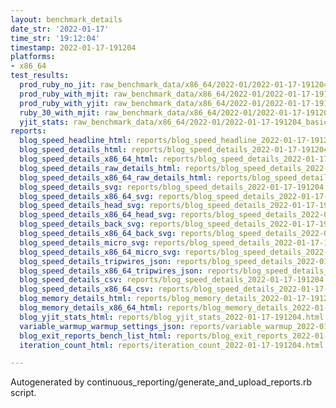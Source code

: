 ```yaml
---
layout: benchmark_details
date_str: '2022-01-17'
time_str: '19:12:04'
timestamp: 2022-01-17-191204
platforms:
- x86_64
test_results:
  prod_ruby_no_jit: raw_benchmark_data/x86_64/2022-01/2022-01-17-191204_basic_benchmark_prod_ruby_no_jit.json
  prod_ruby_with_mjit: raw_benchmark_data/x86_64/2022-01/2022-01-17-191204_basic_benchmark_prod_ruby_with_mjit.json
  prod_ruby_with_yjit: raw_benchmark_data/x86_64/2022-01/2022-01-17-191204_basic_benchmark_prod_ruby_with_yjit.json
  ruby_30_with_mjit: raw_benchmark_data/x86_64/2022-01/2022-01-17-191204_basic_benchmark_ruby_30_with_mjit.json
  yjit_stats: raw_benchmark_data/x86_64/2022-01/2022-01-17-191204_basic_benchmark_yjit_stats.json
reports:
  blog_speed_headline_html: reports/blog_speed_headline_2022-01-17-191204.html
  blog_speed_details_html: reports/blog_speed_details_2022-01-17-191204.html
  blog_speed_details_x86_64_html: reports/blog_speed_details_2022-01-17-191204.x86_64.html
  blog_speed_details_raw_details_html: reports/blog_speed_details_2022-01-17-191204.raw_details.html
  blog_speed_details_x86_64_raw_details_html: reports/blog_speed_details_2022-01-17-191204.x86_64.raw_details.html
  blog_speed_details_svg: reports/blog_speed_details_2022-01-17-191204.svg
  blog_speed_details_x86_64_svg: reports/blog_speed_details_2022-01-17-191204.x86_64.svg
  blog_speed_details_head_svg: reports/blog_speed_details_2022-01-17-191204.head.svg
  blog_speed_details_x86_64_head_svg: reports/blog_speed_details_2022-01-17-191204.x86_64.head.svg
  blog_speed_details_back_svg: reports/blog_speed_details_2022-01-17-191204.back.svg
  blog_speed_details_x86_64_back_svg: reports/blog_speed_details_2022-01-17-191204.x86_64.back.svg
  blog_speed_details_micro_svg: reports/blog_speed_details_2022-01-17-191204.micro.svg
  blog_speed_details_x86_64_micro_svg: reports/blog_speed_details_2022-01-17-191204.x86_64.micro.svg
  blog_speed_details_tripwires_json: reports/blog_speed_details_2022-01-17-191204.tripwires.json
  blog_speed_details_x86_64_tripwires_json: reports/blog_speed_details_2022-01-17-191204.x86_64.tripwires.json
  blog_speed_details_csv: reports/blog_speed_details_2022-01-17-191204.csv
  blog_speed_details_x86_64_csv: reports/blog_speed_details_2022-01-17-191204.x86_64.csv
  blog_memory_details_html: reports/blog_memory_details_2022-01-17-191204.html
  blog_memory_details_x86_64_html: reports/blog_memory_details_2022-01-17-191204.x86_64.html
  blog_yjit_stats_html: reports/blog_yjit_stats_2022-01-17-191204.html
  variable_warmup_warmup_settings_json: reports/variable_warmup_2022-01-17-191204.warmup_settings.json
  blog_exit_reports_bench_list_html: reports/blog_exit_reports_2022-01-17-191204.bench_list.html
  iteration_count_html: reports/iteration_count_2022-01-17-191204.html

---
```

Autogenerated by continuous_reporting/generate_and_upload_reports.rb script.
